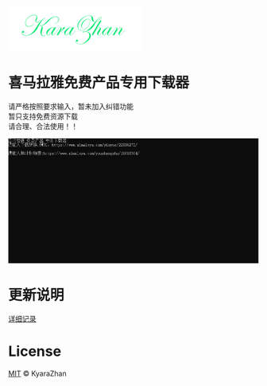  <img width="270" alt="image" src="https://github.com/kyarazhan/XMLY/blob/master/resources/image/logo_1.png"> 

# 喜马拉雅免费产品专用下载器  

请严格按照要求输入，暂未加入纠错功能  
暂只支持免费资源下载  
请合理、合法使用！！


<img width="957" alt="image" src="https://github.com/kyarazhan/XMLY/blob/master/picture/readme1.png">  

# 更新说明  
[详细记录](https://github.com/kyarazhan/XMLY/blob/master/UpdateRecord.md)


# License

[MIT](https://github.com/kyarazhan/XMLY/blob/master/LICENSE) © KyaraZhan

